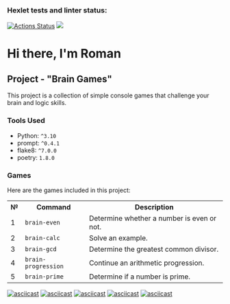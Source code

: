 ### Hexlet tests and linter status:
[![Actions Status](https://github.com/NRomanLee/python-project-49/actions/workflows/hexlet-check.yml/badge.svg)](https://github.com/NRomanLee/python-project-49/actions)
<a href="https://codeclimate.com/github/NRomanLee/python-project-49/maintainability"><img src="https://api.codeclimate.com/v1/badges/78c0a76e4cc7c9dd7f3a/maintainability" /></a>
# Hi there, I'm Roman

## Project - "Brain Games"

This project is a collection of simple console games that challenge your brain and logic skills.

### Tools Used

- Python: `^3.10`
- prompt: `^0.4.1`
- flake8: `^7.0.0`
- poetry: `1.8.0`

### Games

Here are the games included in this project:

<table>
  <tr>
    <th>№</th>
    <th>Command</th>
    <th>Description</th>
  </tr>
  <tr>
    <td>1</td>
    <td><code>brain-even</code></td>
    <td>Determine whether a number is even or not.</td>
  </tr>
  <tr>
    <td>2</td>
    <td><code>brain-calc</code></td>
    <td>Solve an example.</td>
  </tr>
  <tr>
    <td>3</td>
    <td><code>brain-gcd</code></td>
    <td>Determine the greatest common divisor.</td>
  </tr>
  <tr>
    <td>4</td>
    <td><code>brain-progression</code></td>
    <td>Continue an arithmetic progression.</td>
  </tr>
  <tr>
    <td>5</td>
    <td><code>brain-prime</code></td>
    <td>Determine if a number is prime.</td>
  </tr>
</table>


[![asciicast](https://asciinema.org/a/icsI0YfvfYctlJ6m59m2geJv6.svg)](https://asciinema.org/a/icsI0YfvfYctlJ6m59m2geJv6) 
[![asciicast](https://asciinema.org/a/jbbKzjUnxy1ckadUjGkDNFI2J.svg)](https://asciinema.org/a/jbbKzjUnxy1ckadUjGkDNFI2J) 
[![asciicast](https://asciinema.org/a/6NtVLJx6JCpXRd2uiEfsxXhO7.svg)](https://asciinema.org/a/6NtVLJx6JCpXRd2uiEfsxXhO7) 
[![asciicast](https://asciinema.org/a/sgh2NJ7rqNRVrBhp9IRgvQl55.svg)](https://asciinema.org/a/sgh2NJ7rqNRVrBhp9IRgvQl55) 
[![asciicast](https://asciinema.org/a/k1Z9jjK6M4PDimgqYeDgpYJua.svg)](https://asciinema.org/a/k1Z9jjK6M4PDimgqYeDgpYJua) 


